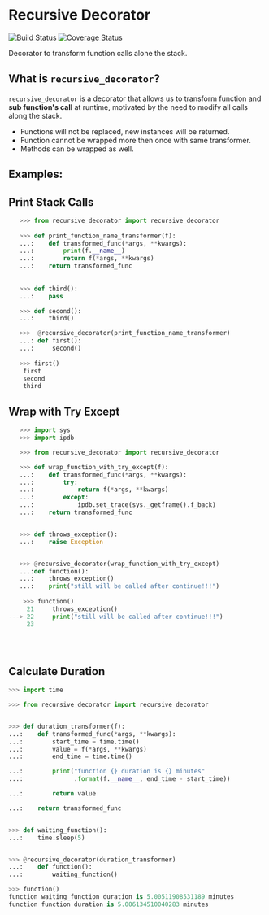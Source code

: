 Recursive Decorator
==========================
[![Build Status](https://travis-ci.org/yakobu/recursive_decorator.svg?branch=master)](https://travis-ci.org/yakobu/recursive_decorator)
[![Coverage Status](https://coveralls.io/repos/github/yakobu/recursive_decorator/badge.svg?branch=master)](https://coveralls.io/github/yakobu/recursive_decorator?branch=master)

Decorator to transform function calls alone the stack.

What is ``recursive_decorator``?
----------------------------

``recursive_decorator`` is a decorator that allows us to transform function 
and **sub function's call** at runtime, motivated by the need to modify all calls along the stack.

* Functions will not be replaced, new instances will be returned.
* Function cannot be wrapped more then once with same transformer.
* Methods can be wrapped as well. 

Examples:
---------

Print Stack Calls
------------------

```python
   >>> from recursive_decorator import recursive_decorator 
   
   >>> def print_function_name_transformer(f):
   ...:    def transformed_func(*args, **kwargs):
   ...:        print(f.__name__)
   ...:        return f(*args, **kwargs)
   ...:    return transformed_func
   
   
   >>> def third():
   ...:    pass

   >>> def second():
   ...:    third()

   >>>  @recursive_decorator(print_function_name_transformer)
   ...: def first():
   ...:     second()
   
   >>> first()
    first
    second
    third
```

Wrap with Try Except
----------------------

```python
   >>> import sys
   >>> import ipdb

   >>> from recursive_decorator import recursive_decorator

   >>> def wrap_function_with_try_except(f):
   ...:    def transformed_func(*args, **kwargs):
   ...:        try:
   ...:            return f(*args, **kwargs)
   ...:        except:
   ...:            ipdb.set_trace(sys._getframe().f_back)
   ...:    return transformed_func


   >>> def throws_exception():
   ...:    raise Exception


   >>> @recursive_decorator(wrap_function_with_try_except)
   ...:def function():
   ...:    throws_exception()
   ...:    print("still will be called after continue!!!")
 
    >>> function()
     21     throws_exception()
---> 22     print("still will be called after continue!!!")
     23 


   
   ```
   
Calculate Duration
----------------------
   
   ```python
   >>> import time

   >>> from recursive_decorator import recursive_decorator


   >>> def duration_transformer(f):
   ...:    def transformed_func(*args, **kwargs):
   ...:        start_time = time.time()
   ...:        value = f(*args, **kwargs)
   ...:        end_time = time.time()

   ...:        print("function {} duration is {} minutes"
   ...:              .format(f.__name__, end_time - start_time))

   ...:        return value

   ...:    return transformed_func


   >>> def waiting_function():
   ...:    time.sleep(5)


   >>> @recursive_decorator(duration_transformer)
   ...:    def function():
   ...:        waiting_function()
   
   >>> function()
   function waiting_function duration is 5.00511908531189 minutes
   function function duration is 5.006134510040283 minutes

   
   
   ```
